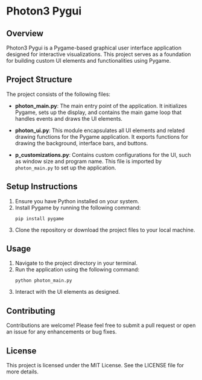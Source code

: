 # Photon3 Pygui

## Overview
Photon3 Pygui is a Pygame-based graphical user interface application designed for interactive visualizations. This project serves as a foundation for building custom UI elements and functionalities using Pygame.

## Project Structure
The project consists of the following files:

- **photon_main.py**: The main entry point of the application. It initializes Pygame, sets up the display, and contains the main game loop that handles events and draws the UI elements.
  
- **photon_ui.py**: This module encapsulates all UI elements and related drawing functions for the Pygame application. It exports functions for drawing the background, interface bars, and buttons.
  
- **p_customizations.py**: Contains custom configurations for the UI, such as window size and program name. This file is imported by `photon_main.py` to set up the application.

## Setup Instructions
1. Ensure you have Python installed on your system.
2. Install Pygame by running the following command:
   ```
   pip install pygame
   ```
3. Clone the repository or download the project files to your local machine.

## Usage
1. Navigate to the project directory in your terminal.
2. Run the application using the following command:
   ```
   python photon_main.py
   ```
3. Interact with the UI elements as designed.

## Contributing
Contributions are welcome! Please feel free to submit a pull request or open an issue for any enhancements or bug fixes.

## License
This project is licensed under the MIT License. See the LICENSE file for more details.